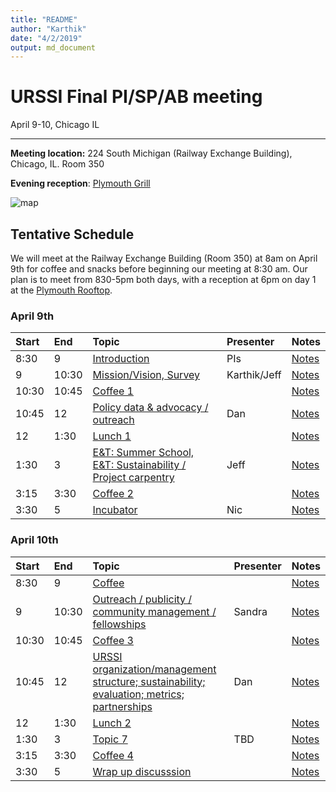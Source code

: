 ```yaml
---
title: "README"
author: "Karthik"
date: "4/2/2019"
output: md_document
---
```




# URSSI Final PI/SP/AB meeting

April 9-10, Chicago IL

---


**Meeting location:** 224 South Michigan (Railway Exchange Building), Chicago, IL. Room 350

**Evening reception**: [Plymouth Grill](http://plymouthgrill.com/rooftop-bar-grill/)




![map](https://i.imgur.com/FbPJkqp.png)

## Tentative Schedule

We will meet at the Railway Exchange Building (Room 350) at 8am on April 9th for
coffee and snacks before beginning our meeting at 8:30 am. Our plan is
to meet from 830-5pm both days, with a reception at 6pm on day 1 at the [Plymouth Rooftop](http://plymouthgrill.com/rooftop-bar-grill/).



### April 9th


|Start |End   |Topic                                                                                                                      |Presenter    |Notes                                                                                                     |
|:-----|:-----|:--------------------------------------------------------------------------------------------------------------------------|:------------|:---------------------------------------------------------------------------------------------------------|
|8:30  |9     |[Introduction](http://inundata.org/talks/urssi_final/#/)                                                                   |PIs          |[Notes](NA)                                                                                               |
|9     |10:30 |[Mission/Vision, Survey](https://docs.google.com/document/d/1p5oKE-ke-ov0dBCk8xu8m13O-qWRrZVVlMHjKvjPgqM/edit?usp=sharing) |Karthik/Jeff |[Notes](https://docs.google.com/document/d/1vQsQvp5MzD9l0zNel7QODKDXsH9lAdRFvGPHRntH5Ik/edit?usp=sharing) |
|10:30 |10:45 |[Coffee 1](NA)                                                                                                             |             |[Notes](NA)                                                                                               |
|10:45 |12    |[Policy data & advocacy / outreach](NA)                                                                                    |Dan          |[Notes](NA)                                                                                               |
|12    |1:30  |[Lunch 1](NA)                                                                                                              |             |[Notes](NA)                                                                                               |
|1:30  |3     |[E&T: Summer School, E&T: Sustainability / Project carpentry](NA)                                                          |Jeff         |[Notes](NA)                                                                                               |
|3:15  |3:30  |[Coffee 2](NA)                                                                                                             |             |[Notes](NA)                                                                                               |
|3:30  |5     |[Incubator](NA)                                                                                                            |Nic          |[Notes](NA)                                                                                               |

### April 10th


|Start |End   |Topic                                                                                            |Presenter |Notes       |
|:-----|:-----|:------------------------------------------------------------------------------------------------|:---------|:-----------|
|8:30  |9     |[Coffee](NA)                                                                                     |          |[Notes](NA) |
|9     |10:30 |[Outreach / publicity / community management / fellowships](NA)                                  |Sandra    |[Notes](NA) |
|10:30 |10:45 |[Coffee 3](NA)                                                                                   |          |[Notes](NA) |
|10:45 |12    |[URSSI organization/management structure; sustainability; evaluation; metrics; partnerships](NA) |Dan       |[Notes](NA) |
|12    |1:30  |[Lunch 2](NA)                                                                                    |          |[Notes](NA) |
|1:30  |3     |[Topic 7](NA)                                                                                    |TBD       |[Notes](NA) |
|3:15  |3:30  |[Coffee 4](NA)                                                                                   |          |[Notes](NA) |
|3:30  |5     |[Wrap up discusssion](NA)                                                                        |          |[Notes](NA) |

